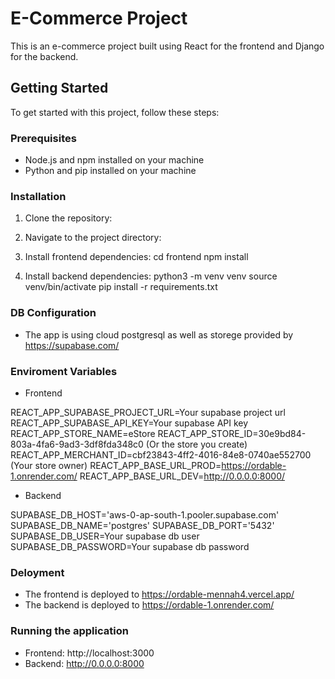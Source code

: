 # E-Commerce Project

This is an e-commerce project built using React for the frontend and Django for the backend.

## Getting Started

To get started with this project, follow these steps:

### Prerequisites

- Node.js and npm installed on your machine
- Python and pip installed on your machine

### Installation

1. Clone the repository:
2. Navigate to the project directory:
   
4. Install frontend dependencies:
  cd frontend
  npm install

5. Install backend dependencies:
  python3 -m venv venv
  source venv/bin/activate
  pip install -r requirements.txt

### DB Configuration

- The app is using cloud postgresql as well as storege provided by https://supabase.com/

### Enviroment Variables 

- Frontend
  
REACT_APP_SUPABASE_PROJECT_URL=Your supabase project url
REACT_APP_SUPABASE_API_KEY=Your supabase API key
REACT_APP_STORE_NAME=eStore
REACT_APP_STORE_ID=30e9bd84-803a-4fa6-9ad3-3df8fda348c0 (Or the store you create)
REACT_APP_MERCHANT_ID=cbf23843-4ff2-4016-84e8-0740ae552700 (Your store owner)
REACT_APP_BASE_URL_PROD=https://ordable-1.onrender.com/
REACT_APP_BASE_URL_DEV=http://0.0.0.0:8000/

- Backend
  
SUPABASE_DB_HOST='aws-0-ap-south-1.pooler.supabase.com'
SUPABASE_DB_NAME='postgres'
SUPABASE_DB_PORT='5432'
SUPABASE_DB_USER=Your supabase db user
SUPABASE_DB_PASSWORD=Your supabase db password

### Deloyment

- The frontend is deployed to https://ordable-mennah4.vercel.app/
- The backend is deployed to https://ordable-1.onrender.com/

### Running the application

 - Frontend: http://localhost:3000
 - Backend:  http://0.0.0.0:8000

